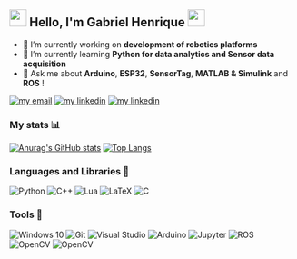 ## <img src=https://github.com/TheDudeThatCode/TheDudeThatCode/blob/master/Assets/Hi.gif width="30"> Hello, I'm Gabriel Henrique <img src=https://github.com/TheDudeThatCode/TheDudeThatCode/blob/master/Assets/Earth.gif width="30">
- 🔭 I’m currently working on **development of robotics platforms**
- 🌱 I’m currently learning **Python for data analytics and Sensor data acquisition** 
- 💬 Ask me about **Arduino**, **ESP32**, **SensorTag**, **MATLAB & Simulink** and **ROS** ! 

[![my email](https://img.shields.io/static/v1?style=flat&logo=gmail&labelColor=fafafa&label=Email&message=gabbrielvasc@gmail.com&color=red)](mailto:gabriel.vasconcelos@ee.ufcg.edu.br)
[![my linkedin](https://img.shields.io/static/v1?style=flat&logo=linkedin&logoColor=0072b1&labelColor=fafafa&label=LinkedIn&message=Gabriel%20Henrique&color=0072b1)](https://www.linkedin.com/in/gabriel-henrique-vasconcelos-silva-021716148/) 
[![my linkedin](https://img.shields.io/static/v1?style=flat&logo=data%3Aimage%2Fpng%3Bbase64%2CiVBORw0KGgoAAAANSUhEUgAAAA4AAAAOCAQAAAC1QeVaAAAABGdBTUEAALGPC%2FxhBQAAACBjSFJNAAB6JQAAgIMAAPn%2FAACA6QAAdTAAAOpgAAA6mAAAF2%2BSX8VGAAAAB3RJTUUH5QgVDgAvfKXcrgAAAAJiS0dEAP%2BHj8y%2FAAAAzklEQVQYGQXBPysEAAAH0JfulJgUShIpg6Kw%2BDPJqBiEjyGLsimnbNSV5ZYrm4xWpSwWyqB0kVgud5kUOXU%2F7wF0mbdlzaRuAIBBVQ2%2F3lw6NKcDgIITETeWzBo1AABDnkXbnooXZyYs6gSY8inaSmoiKg5sAkxoiCjb0dRSduRaD9Dn1o%2B402%2FGimUP6saAon3nLlxZt2DXo3g1DLDtW1Pdhy8RUVUEGPcuIiKiZhqAgqqIiLi3BACsaok%2FT0pGAAB6nTq2YRgAACgAAPAPMTNKav99rfIAAAAldEVYdGRhdGU6Y3JlYXRlADIwMjEtMDgtMjFUMTQ6MDA6NDctMDQ6MDAtIdE%2FAAAAJXRFWHRkYXRlOm1vZGlmeQAyMDIxLTA4LTIxVDE0OjAwOjQ3LTA0OjAwXHxpgwAAAABJRU5ErkJggg%3D%3D&logoColor=0072b1&labelColor=fafafa&label=Lattes&message=Gabriel%20Henrique&color=black)](http://lattes.cnpq.br/7968110191662759) 


### My stats 📊

[![Anurag's GitHub stats](https://github-readme-stats.vercel.app/api?username=gabrielhvs)](https://github.com/anuraghazra/github-readme-stats)
[![Top Langs](https://github-readme-stats.vercel.app/api/top-langs/?username=gabrielhvs)](https://github.com/anuraghazra/github-readme-stats)
    
### Languages and Libraries 📝
<img alt="Python" src="https://img.shields.io/badge/python-%2314354C.svg?style=for-the-badge&logo=python&logoColor=white"/> <img alt="C++" src="https://img.shields.io/badge/c++-%2300599C.svg?style=for-the-badge&logo=c%2B%2B&logoColor=white"/> <img alt="Lua" src="https://img.shields.io/badge/lua-%232C2D72.svg?style=for-the-badge&logo=lua&logoColor=white"/> <img alt="LaTeX" src="https://img.shields.io/badge/latex-%23008080.svg?style=for-the-badge&logo=latex&logoColor=white"/> 
<img alt="C" src="https://img.shields.io/badge/C-00599C?style=for-the-badge&logo=c&logoColor=white"/> 

### Tools 🧰  
<img alt="Windows 10" src="https://img.shields.io/badge/Windows-0078D6?style=for-the-badge&logo=windows&logoColor=white" /> <img alt="Git" src="https://img.shields.io/badge/git-%23F05033.svg?style=for-the-badge&logo=git&logoColor=white"/> <img alt="Visual Studio" src="https://img.shields.io/badge/VisualStudio-5C2D91.svg?style=for-the-badge&logo=visual-studio&logoColor=white"/> <img alt="Arduino" src="https://img.shields.io/badge/-Arduino-00979D?style=for-the-badge&logo=Arduino&logoColor=white"/>  <img alt="Jupyter" src="https://img.shields.io/badge/Jupyter-%23F37626.svg?style=for-the-badge&logo=Jupyter&logoColor=white" />
 <img alt="ROS" src="https://img.shields.io/badge/-ROS-%2314354C?style=for-the-badge&logo=ROS&logoColor=white" />
 <img alt="OpenCV" src="https://img.shields.io/badge/-OpenCV-2314354C?style=for-the-badge&logo=OpenCV&logoColor=white" />
  <img alt="OpenCV" src="https://img.shields.io/badge/-Linux-%23F05033?style=for-the-badge&logo=Linux&logoColor=white" />
 

